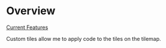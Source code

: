 # Overview

[Current Features](./features.md)

Custom tiles allow me to apply code to the tiles on the tilemap.
